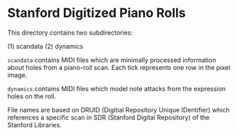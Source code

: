 Stanford Digitized Piano Rolls
==============================

This directory contains two subdirectories:

(1) scandata
(2) dynamics

`scandata` contains MIDI files which are minimally processed information
about holes from a piano-roll scan.  Each tick represents one row in
the pixel image.

`dynamics` contains MIDI files which model note attacks from the
expression holes on the roll.

File names are based on DRUID (Digitial Repository Unique IDentifier) which 
references a specific scan in SDR (Stanford Digital Repository) of the 
Stanford Libraries.

